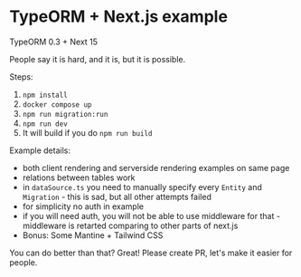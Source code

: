 # TypeORM + Next.js example

TypeORM 0.3 + Next 15

People say it is hard, and it is, but it is possible.

Steps:
1. `npm install`
1. `docker compose up`
2. `npm run migration:run`
3. `npm run dev`
4. It will build if you do `npm run build` 


Example details:
- both client rendering and serverside rendering examples on same page
- relations between tables work
- in `dataSource.ts` you need to manually specify every `Entity` and `Migration` - this is sad, but all other attempts failed 
- for simplicity no auth in example
- if you will need auth, you will not be able to use middleware for that - middleware is retarted comparing to other parts of next.js
- Bonus: Some Mantine + Tailwind CSS

You can do better than that? Great! Please create PR, let's make it easier for people.
